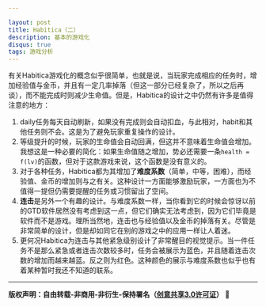 ```yaml
---

layout: post
title: Habitica（二）
description: 基本的游戏化
disqus: true
tags: 游戏分析
---
```

有关Habitica游戏化的概念似乎很简单，也就是说，当玩家完成相应的任务时，增加经验值与金币，并且有一定几率掉落（但这一部分已经复杂了，所以之后再谈），而不能完成时则减少生命值。但是，Habitica的设计之中仍然有许多是值得注意的地方：

1. daily任务每天自动刷新，如果没有完成则会自动扣血，与此相对，habit和其他任务则不会。这是为了避免玩家重复操作的设计。
2. 等级提升的时候，玩家的生命值会自动回满，但这并不意味着生命值会增加。我想这是一种必要的简化：如果生命值随之增加，势必还需要一条`health = f(lv)`的函数，但对于这款游戏来说，这个函数是没有意义的。
3. 对于各种任务，Habitica都为其增加了**难度系数**（简单，中等，困难），而经验值、金币的增加则与之有关。这种设计一方面能够激励玩家，一方面也为不值得一提但仍需要提醒的任务或习惯留出了空间。
4. **连击**是另外一个有趣的设计。与难度系数一样，当你看到它的时候会惊讶以前的GTD软件居然没有考虑到这一点，但它们确实无法考虑到，因为它们毕竟是软件而不是游戏。理所当然地，连击也与经验值以及金币的掉落有关。尽管是非常简单的设计，但是却如同它在别的游戏之中的应用一样让人着迷。
5. 更何况Habitica为连击与其他紧急级别设计了非常醒目的视觉提示。当一件任务不是那么紧急或者连击次数较多时，任务会被展示为蓝色，并且随着连击次数的增加而越来越蓝。反之则为红色。这种颜色的展示与难度系数也似乎也有着某种暂时我还不知道的联系。



---
**版权声明：自由转载-非商用-非衍生-保持署名（[创意共享3.0许可证](https://creativecommons.org/licenses/by-nc-nd/3.0/deed.zh)）** 
